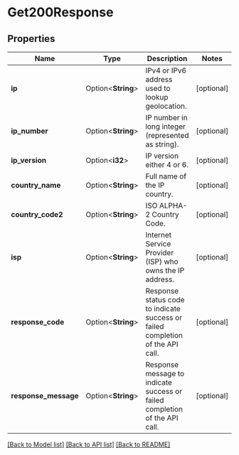 # Get200Response

## Properties

Name | Type | Description | Notes
------------ | ------------- | ------------- | -------------
**ip** | Option<**String**> | IPv4 or IPv6 address used to lookup geolocation. | [optional]
**ip_number** | Option<**String**> | IP number in long integer (represented as string). | [optional]
**ip_version** | Option<**i32**> | IP version either 4 or 6. | [optional]
**country_name** | Option<**String**> | Full name of the IP country. | [optional]
**country_code2** | Option<**String**> | ISO ALPHA-2 Country Code. | [optional]
**isp** | Option<**String**> | Internet Service Provider (ISP) who owns the IP address. | [optional]
**response_code** | Option<**String**> | Response status code to indicate success or failed completion of the API call. | [optional]
**response_message** | Option<**String**> | Response message to indicate success or failed completion of the API call. | [optional]

[[Back to Model list]](../README.md#documentation-for-models) [[Back to API list]](../README.md#documentation-for-api-endpoints) [[Back to README]](../README.md)



